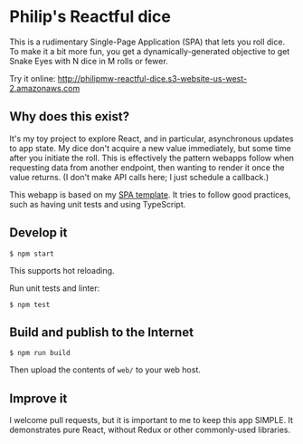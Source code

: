 # Philip's Reactful dice #

This is a rudimentary Single-Page Application (SPA) that lets you roll dice.
To make it a bit more fun, you get a dynamically-generated objective to get Snake Eyes with N dice in M rolls or fewer.

Try it online: http://philipmw-reactful-dice.s3-website-us-west-2.amazonaws.com

## Why does this exist?

It's my toy project to explore React, and in particular, asynchronous updates to app state.
My dice don't acquire a new value immediately, but some time after you initiate the roll.
This is effectively the pattern webapps follow when requesting data from another endpoint, then
wanting to render it once the value returns.
(I don't make API calls here; I just schedule a callback.)

This webapp is based on my [SPA template](https://github.com/philipmw/spa-template).
It tries to follow good practices, such as having unit tests and using TypeScript.

## Develop it

    $ npm start

This supports hot reloading.

Run unit tests and linter:

    $ npm test

## Build and publish to the Internet

    $ npm run build

Then upload the contents of `web/` to your web host.

## Improve it

I welcome pull requests, but it is important to me to keep this app SIMPLE.  It demonstrates
pure React, without Redux or other commonly-used libraries.
